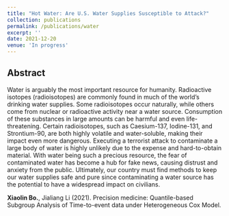 ```yaml
---
title: "Hot Water: Are U.S. Water Supplies Susceptible to Attack?"
collection: publications
permalink: /publications/water
excerpt: ''
date: 2021-12-20
venue: 'In progress'
---
```


## Abstract

Water is arguably the most important resource for humanity. Radioactive isotopes (radioisotopes) are commonly found in much of the world’s drinking water supplies. Some radioisotopes occur naturally, while others come from nuclear or radioactive activity near a water source. Consumption of these substances in large amounts can be harmful and even life-threatening. Certain radioisotopes, such as Caesium-137, Iodine-131, and Strontium-90, are both highly volatile and water-soluble, making their impact even more dangerous. Executing a terrorist attack to contaminate a large body of water is highly unlikely due to the expense and hard-to-obtain material. With water being such a precious resource, the fear of contaminated water has become a hub for fake news, causing distrust and anxiety from the public. Ultimately, our country must find methods to keep our water supplies safe and pure since contaminating a water source has the potential to have a widespread impact on civilians.


**Xiaolin Bo.**, Jialiang Li (2021). Precision medicine: Quantile-based Subgroup Analysis of Time-to-event data under Heterogeneous Cox Model.

